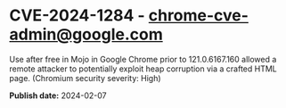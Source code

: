 # CVE-2024-1284 - chrome-cve-admin@google.com

Use after free in Mojo in Google Chrome prior to 121.0.6167.160 allowed a remote attacker to potentially exploit heap corruption via a crafted HTML page. (Chromium security severity: High)

**Publish date:** 2024-02-07
